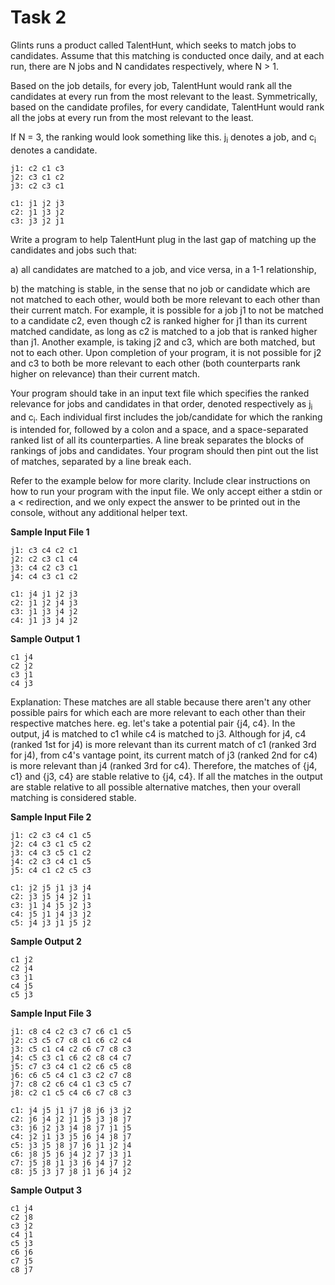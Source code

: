 # Task 2

Glints runs a product called TalentHunt, which seeks to match jobs to candidates. Assume that this matching is conducted once daily, and at each run, there are N jobs and N candidates respectively, where N > 1.

Based on the job details, for every job, TalentHunt would rank all the candidates at every run from the most relevant to the least. Symmetrically, based on the candidate profiles, for every candidate, TalentHunt would rank all the jobs at every run from the most relevant to the least.

If N = 3, the ranking would look something like this. j<sub>i</sub> denotes a job, and c<sub>i</sub> denotes a candidate.

```
j1: c2 c1 c3
j2: c3 c1 c2
j3: c2 c3 c1

c1: j1 j2 j3
c2: j1 j3 j2
c3: j3 j2 j1
```

Write a program to help TalentHunt plug in the last gap of matching up the candidates and jobs such that:

a) all candidates are matched to a job, and vice versa, in a 1-1 relationship,

b) the matching is stable, in the sense that no job or candidate which are not matched to each other, would both be more relevant to each other than their current match. For example, it is possible for a job j1 to not be matched to a candidate c2, even though c2 is ranked higher for j1 than its current matched candidate, as long as c2 is matched to a job that is ranked higher than j1. Another example, is taking j2 and c3, which are both matched, but not to each other. Upon completion of your program, it is not possible for j2 and c3 to both be more relevant to each other (both counterparts rank higher on relevance) than their current match.

Your program should take in an input text file which specifies the ranked relevance for jobs and candidates in that order, denoted respectively as j<sub>i</sub> and c<sub>i</sub>. Each individual  first includes the job/candidate for which the ranking is intended for, followed by a colon and a space, and a space-separated ranked list of all its counterparties. A line break separates the blocks of rankings of jobs and candidates. Your program should then pint out the list of matches, separated by a line break each.

Refer to the example below for more clarity. Include clear instructions on how to run your program with the input file. We only accept either a stdin or a < redirection, and we only expect the answer to be printed out in the console, without any additional helper text.

**Sample Input File 1**

```
j1: c3 c4 c2 c1
j2: c2 c3 c1 c4
j3: c4 c2 c3 c1
j4: c4 c3 c1 c2

c1: j4 j1 j2 j3
c2: j1 j2 j4 j3
c3: j1 j3 j4 j2
c4: j1 j3 j4 j2
```

**Sample Output 1**

```
c1 j4
c2 j2
c3 j1
c4 j3
```

Explanation: These matches are all stable because there aren't any other possible pairs for which each are more relevant to each other than their respective matches here. eg. let's take a potential pair {j4, c4}. In the output, j4 is matched to c1 while c4 is matched to j3. Although for j4, c4 (ranked 1st for j4) is more relevant than its current match of c1 (ranked 3rd for j4), from c4's vantage point, its current match of j3 (ranked 2nd for c4) is more relevant than j4 (ranked 3rd for c4). Therefore, the matches of {j4, c1} and {j3, c4} are stable relative to {j4, c4}. If all the matches in the output are stable relative to all possible alternative matches, then your overall matching is considered stable.

**Sample Input File 2**

```
j1: c2 c3 c4 c1 c5
j2: c4 c3 c1 c5 c2
j3: c4 c3 c5 c1 c2
j4: c2 c3 c4 c1 c5
j5: c4 c1 c2 c5 c3

c1: j2 j5 j1 j3 j4
c2: j3 j5 j4 j2 j1
c3: j1 j4 j5 j2 j3
c4: j5 j1 j4 j3 j2
c5: j4 j3 j1 j5 j2
```

**Sample Output 2**

```
c1 j2
c2 j4
c3 j1
c4 j5
c5 j3
```

**Sample Input File 3**

```
j1: c8 c4 c2 c3 c7 c6 c1 c5
j2: c3 c5 c7 c8 c1 c6 c2 c4
j3: c5 c1 c4 c2 c6 c7 c8 c3
j4: c5 c3 c1 c6 c2 c8 c4 c7
j5: c7 c3 c4 c1 c2 c6 c5 c8
j6: c6 c5 c4 c1 c3 c2 c7 c8
j7: c8 c2 c6 c4 c1 c3 c5 c7
j8: c2 c1 c5 c4 c6 c7 c8 c3

c1: j4 j5 j1 j7 j8 j6 j3 j2
c2: j6 j4 j2 j1 j5 j3 j8 j7
c3: j6 j2 j3 j4 j8 j7 j1 j5
c4: j2 j1 j3 j5 j6 j4 j8 j7
c5: j3 j5 j8 j7 j6 j1 j2 j4
c6: j8 j5 j6 j4 j2 j7 j3 j1
c7: j5 j8 j1 j3 j6 j4 j7 j2
c8: j5 j3 j7 j8 j1 j6 j4 j2
```

**Sample Output 3**

```
c1 j4
c2 j8
c3 j2
c4 j1
c5 j3
c6 j6
c7 j5
c8 j7
```
